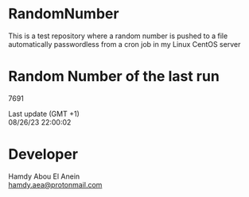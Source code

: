 # RandomNumber    
This is a test repository where a random number is pushed to a file automatically passwordless from a cron job in my Linux CentOS server    
# Random Number of the last run   
7691
      
Last update (GMT +1)    
08/26/23 22:00:02
# Developer    
Hamdy Abou El Anein   
hamdy.aea@protonmail.com
